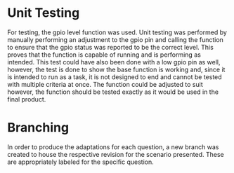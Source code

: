 # Unit Testing

For testing, the gpio level function was used. Unit testing was performed by manually performing an adjustment to the gpio pin and calling the function to ensure that the gpio status was reported to be the correct level. This proves that the function is capable of running and is performing as intended. This test could have also been done with a low gpio pin as well, however, the test is done to show the base function is working and, since it is intended to run as a task, it is not designed to end and cannot be tested with multiple criteria at once. The function could be adjusted to suit however, the function should be tested exactly as it would be used in the final product.

# Branching
In order to produce the adaptations for each question, a new branch was created to house the respective revision for the scenario presented. These are appropriately labeled for the specific question.